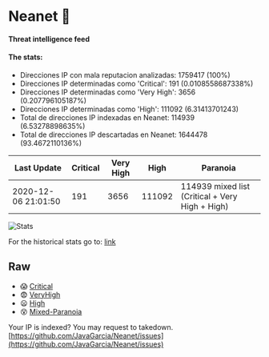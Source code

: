 # Neanet :hocho:
#### Threat intelligence feed
#### The stats:

- Direcciones IP con mala reputacion analizadas: 1759417 (100%)
- Direcciones IP determinadas como 'Critical':  191 (0.0108558687338%)
- Direcciones IP determinadas como 'Very High':  3656 (0.207796105187%)
- Direcciones IP determinadas como 'High':  111092 (6.31413701243)
- Total de direcciones IP indexadas en Neanet:  114939 (6.53278898635%)
- Total de direcciones IP descartadas en Neanet:  1644478 (93.4672110136%)

| Last Update | Critical | Very High | High | Paranoia |
| --- | --- | --- | --- | --- |
| 2020-12-06 21:01:50 | 191 | 3656 | 111092 | 114939 mixed list (Critical + Very High + High)|

![Stats](https://docs.google.com/spreadsheets/d/e/2PACX-1vSnaNMIXVabIpDJjufMlzH7poXnshF3mgd8Is1g9ytUEzVsP5my4Trn8f-xkoLLQ38xpL3HtmUexLo6/pubchart?oid=501124687&format=image)

For the historical stats go to: [link](/stats.csv)
## Raw
- :scream: [Critical](https://raw.githubusercontent.com/JavaGarcia/Neanet/master/blacklists/neanet_critical.txt)
- :fearful: [VeryHigh](https://raw.githubusercontent.com/JavaGarcia/Neanet/master/blacklists/neanet_veryHigh.txtt)
- :frowning: [High](https://raw.githubusercontent.com/JavaGarcia/Neanet/master/blacklists/neanet_high.txt)
- :dizzy_face: [Mixed-Paranoia](https://raw.githubusercontent.com/JavaGarcia/Neanet/master/blacklists/neanet_all.txt)


Your IP is indexed? You may request to takedown. [https://github.com/JavaGarcia/Neanet/issues](https://github.com/JavaGarcia/Neanet/issues)







































































































































































































































































































































































































































































































































































































































































































































































































































































































































































































































































































































































































































































































































































































































































































































































































































































































































































































































































































































































































































































































































































































































































































































































































































































































































































































































































































